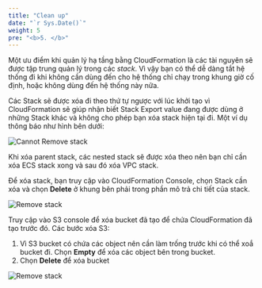 ```yaml
---
title: "Clean up"
date: "`r Sys.Date()`"
weight: 5
pre: "<b>5. </b>"
---
```


Một ưu điểm khi quản lý hạ tầng bằng CloudFormation là các tài nguyên sẽ được tập trung quản lý trong các *stack*. Vì vậy bạn có thể dễ dàng tắt hệ thống đi khi không cần dùng đến cho hệ thống chỉ chạy trong khung giờ cố định, hoặc không dùng đến hệ thống này nữa.

Các Stack sẽ được xóa đi theo thứ tự ngược với lúc khởi tạo vì CloudFormation sẽ giúp nhận biết Stack Export value đang được dùng ở những Stack khác và không cho phép bạn xóa stack hiện tại đi.
Một ví dụ thông báo như hình bên dưới:

![Cannot Remove stack](/images/4.1-cannot-remove-stack.png)

Khi xóa parent stack, các nested stack sẽ được xóa theo nên bạn chỉ cần xóa ECS stack xong và sau đó xóa VPC stack.

Để xóa stack, bạn truy cập vào CloudFormation Console, chọn Stack cần xóa và chọn **Delete** ở khung bên phải trong phần mô trả chi tiết của stack.

![Remove stack](/images/4.2-remove-stack.png)

Truy cập vào S3 console để xóa bucket đã tạo để chứa CloudFormation đã tạo trước đó. Các bước xóa S3:

1. Vì S3 bucket có chứa các object nên cần làm trống trước khi có thể xoắ bucket đi. Chọn **Empty** để xóa các object bên trong bucket.
2. Chọn **Delete** để xóa bucket

![Remove stack](/images/4.3-remove-s3-bucket.png)
